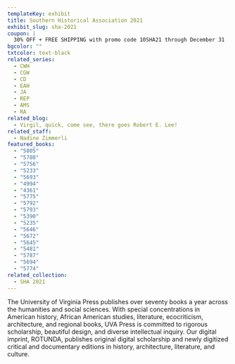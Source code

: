 ```yaml
---
templateKey: exhibit
title: Southern Historical Association 2021
exhibit_slug: sha-2021
coupon: |
  30% OFF + FREE SHIPPING with promo code 10SHA21 through December 31
bgcolor: ""
txtcolor: text-black
related_series:
  - CWH
  - CGW
  - CD
  - EAH
  - JA
  - REP
  - AMS
  - RA
related_blog:
  - Virgil, quick, come see, there goes Robert E. Lee!
related_staff:
  - Nadine Zimmerli
featured_books:
  - "5805"
  - "5780"
  - "5756"
  - "5233"
  - "5693"
  - "4994"
  - "4361"
  - "5775"
  - "5792"
  - "5793"
  - "5390"
  - "5235"
  - "5646"
  - "5672"
  - "5645"
  - "5481"
  - "5787"
  - "5694"
  - "5774"
related_collection:
  - SHA 2021
---
```

The University of Virginia Press publishes over seventy books a year across the humanities and social sciences. With special concentrations in American history, African American studies, literature, ecocriticism, architecture, and regional books, UVA Press is committed to rigorous scholarship, beautiful design, and diverse intellectual inquiry. Our digital imprint, ROTUNDA, publishes original digital scholarship and newly digitized critical and documentary editions in history, architecture, literature, and culture.